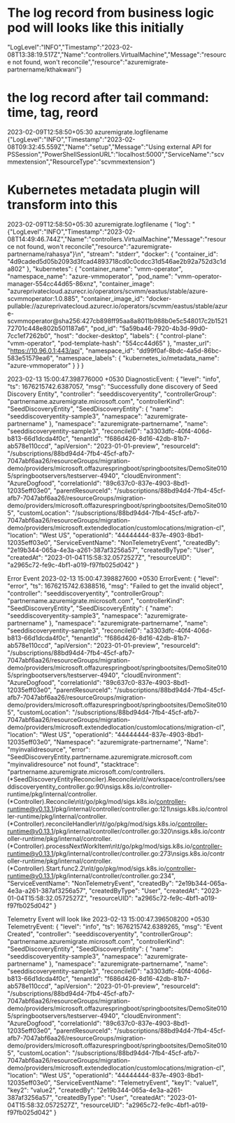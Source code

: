 # The log record from business logic pod will looks like this initially
"LogLevel":"INFO","Timestamp":"2023-02-08T13:38:19.517Z","Name":"controllers.VirtualMachine","Message":"resource not found, won't reconcile","resource":"azuremigrate-partnername/kthakwani"}

# the log record after tail command: time, tag,  reord
2023-02-09T12:58:50+05:30	azuremigrate.logfilename 	{"LogLevel":"INFO","Timestamp":"2023-02-08T09:32:45.559Z","Name":"setup","Message":"Using external API for PSSession","PowerShellSessionURL":"localhost:5000","ServiceName":"scvmmextension","ResourceType":"scvmmextension"}

# Kubernetes metadata plugin will transform into this
2023-02-09T12:58:50+05:30	azuremigrate.logfilename
{
  "log": "{\"LogLevel\":\"INFO\",\"Timestamp\":\"2023-02-08T14:49:46.744Z\",\"Name\":\"controllers.VirtualMachine\",\"Message\":\"resource not found, won't reconcile\",\"resource\":\"azuremigrate-partnername/rahasya\"}\n",
  "stream": "stderr",
  "docker": {
    "container_id": "4d9caded5d05b2093d3fcad4893718cd0c0cdcc31d546ae2b92a752d3c1da802"
  },
  "kubernetes": {
    "container_name": "vmm-operator",
    "namespace_name": "azure-vmmoperator",
    "pod_name": "vmm-operator-manager-554cc44d65-86xnz",
    "container_image": "azureprivatecloud.azurecr.io/operators/scvmm/eastus/stable/azure-scvmmoperator:1.0.885",
    "container_image_id": "docker-pullable://azureprivatecloud.azurecr.io/operators/scvmm/eastus/stable/azure-scvmmoperator@sha256:427cb898ff95aa8a8011b988b0e5c548017c2b152172701c448e802b501187a6",
    "pod_id": "5a59ba46-7920-4b3d-99d0-7cc1ef7262b0",
    "host": "docker-desktop",
    "labels": {
      "control-plane": "vmm-operator",
      "pod-template-hash": "554cc44d65"
    },
    "master_url": "https://10.96.0.1:443/api",
    "namespace_id": "dd99f0af-8bdc-4a5d-86bc-583e51579ea6",
    "namespace_labels": {
      "kubernetes_io/metadata_name": "azure-vmmoperator"
    }
  }
}


2023-02-13 15:00:47.398776000 +0530 DiagnosticEvent: 
{
  "level": "info",
  "ts": 1676215742.6387057,
  "msg": "Successfully done discovery of Seed Discovery Entity",
  "controller": "seeddiscoveryentity",
  "controllerGroup": "partnername.azuremigrate.microsoft.com",
  "controllerKind": "SeedDiscoveryEntity",
  "SeedDiscoveryEntity": {
    "name": "seeddiscoveryentity-sample3",
    "namespace": "azuremigrate-partnername"
  },
  "namespace": "azuremigrate-partnername",
  "name": "seeddiscoveryentity-sample3",
  "reconcileID": "a3303dfc-40f4-406d-b813-66d1dcda4f0c",
  "tenantId": "f686d426-8d16-42db-81b7-ab578e110ccd",
  "apiVersion": "2023-01-01-preview",
  "resourceId": "/subscriptions/88bd94d4-7fb4-45cf-afb7-7047abf6aa26/resourceGroups/migration-demo/providers/microsoft.offazurespringboot/springbootsites/DemoSite0105/springbootservers/testserver-4940",
  "cloudEnvironment": "AzureDogfood",
  "correlationId": "89c637c0-837e-4903-8bd1-12035eff03e0",
  "parentResourceId": "/subscriptions/88bd94d4-7fb4-45cf-afb7-7047abf6aa26/resourceGroups/migration-demo/providers/microsoft.offazurespringboot/springbootsites/DemoSite0105",
  "customLocation": "/subscriptions/88bd94d4-7fb4-45cf-afb7-7047abf6aa26/resourceGroups/migration-demo/providers/microsoft.extendedlocation/customlocations/migration-cl",
  "location": "West US",
  "operationId": "44444444-837e-4903-8bd1-12035eff03e0",
  "ServiceEventName": "NonTelemetryEvent",
  "createdBy": "2e19b344-065a-4e3a-a261-387af3256a57",
  "createdByType": "User",
  "createdAt": "2023-01-04T15:58:32.0572527Z",
  "resourceUID": "a2965c72-fe9c-4bf1-a019-f97fb025d042"
}

Error Event
2023-02-13 15:00:47.398827600 +0530 ErrorEvent: 
{
  "level": "error",
  "ts": 1676215742.6388516,
  "msg": "Failed to get the invalid object",
  "controller": "seeddiscoveryentity",
  "controllerGroup": "partnername.azuremigrate.microsoft.com",
  "controllerKind": "SeedDiscoveryEntity",
  "SeedDiscoveryEntity": {
    "name": "seeddiscoveryentity-sample3",
    "namespace": "azuremigrate-partnername"
  },
  "namespace": "azuremigrate-partnername",
  "name": "seeddiscoveryentity-sample3",
  "reconcileID": "a3303dfc-40f4-406d-b813-66d1dcda4f0c",
  "tenantId": "f686d426-8d16-42db-81b7-ab578e110ccd",
  "apiVersion": "2023-01-01-preview",
  "resourceId": "/subscriptions/88bd94d4-7fb4-45cf-afb7-7047abf6aa26/resourceGroups/migration-demo/providers/microsoft.offazurespringboot/springbootsites/DemoSite0105/springbootservers/testserver-4940",
  "cloudEnvironment": "AzureDogfood",
  "correlationId": "89c637c0-837e-4903-8bd1-12035eff03e0",
  "parentResourceId": "/subscriptions/88bd94d4-7fb4-45cf-afb7-7047abf6aa26/resourceGroups/migration-demo/providers/microsoft.offazurespringboot/springbootsites/DemoSite0105",
  "customLocation": "/subscriptions/88bd94d4-7fb4-45cf-afb7-7047abf6aa26/resourceGroups/migration-demo/providers/microsoft.extendedlocation/customlocations/migration-cl",
  "location": "West US",
  "operationId": "44444444-837e-4903-8bd1-12035eff03e0",
  "Namespace": "azuremigrate-partnername",
  "Name": "myinvalidresource",
  "error": "SeedDiscoveryEntity.partnername.azuremigrate.microsoft.com \"myinvalidresource\" not found",
  "stacktrace": "partnername.azuremigrate.microsoft.com/controllers.(*SeedDiscoveryEntityReconciler).Reconcile\n\t/workspace/controllers/seeddiscoveryentity_controller.go:90\nsigs.k8s.io/controller-runtime/pkg/internal/controller.(*Controller).Reconcile\n\t/go/pkg/mod/sigs.k8s.io/controller-runtime@v0.13.1/pkg/internal/controller/controller.go:121\nsigs.k8s.io/controller-runtime/pkg/internal/controller.(*Controller).reconcileHandler\n\t/go/pkg/mod/sigs.k8s.io/controller-runtime@v0.13.1/pkg/internal/controller/controller.go:320\nsigs.k8s.io/controller-runtime/pkg/internal/controller.(*Controller).processNextWorkItem\n\t/go/pkg/mod/sigs.k8s.io/controller-runtime@v0.13.1/pkg/internal/controller/controller.go:273\nsigs.k8s.io/controller-runtime/pkg/internal/controller.(*Controller).Start.func2.2\n\t/go/pkg/mod/sigs.k8s.io/controller-runtime@v0.13.1/pkg/internal/controller/controller.go:234",
  "ServiceEventName": "NonTelemetryEvent",
  "createdBy": "2e19b344-065a-4e3a-a261-387af3256a57",
  "createdByType": "User",
  "createdAt": "2023-01-04T15:58:32.0572527Z",
  "resourceUID": "a2965c72-fe9c-4bf1-a019-f97fb025d042"
}

Telemetry Event will look like
2023-02-13 15:00:47.396508200 +0530 TelemetryEvent:
{
  "level": "info",
  "ts": 1676215742.6389265,
  "msg": "Event Created",
  "controller": "seeddiscoveryentity",
  "controllerGroup": "partnername.azuremigrate.microsoft.com",
  "controllerKind": "SeedDiscoveryEntity",
  "SeedDiscoveryEntity": {
    "name": "seeddiscoveryentity-sample3",
    "namespace": "azuremigrate-partnername"
  },
  "namespace": "azuremigrate-partnername",
  "name": "seeddiscoveryentity-sample3",
  "reconcileID": "a3303dfc-40f4-406d-b813-66d1dcda4f0c",
  "tenantId": "f686d426-8d16-42db-81b7-ab578e110ccd",
  "apiVersion": "2023-01-01-preview",
  "resourceId": "/subscriptions/88bd94d4-7fb4-45cf-afb7-7047abf6aa26/resourceGroups/migration-demo/providers/microsoft.offazurespringboot/springbootsites/DemoSite0105/springbootservers/testserver-4940",
  "cloudEnvironment": "AzureDogfood",
  "correlationId": "89c637c0-837e-4903-8bd1-12035eff03e0",
  "parentResourceId": "/subscriptions/88bd94d4-7fb4-45cf-afb7-7047abf6aa26/resourceGroups/migration-demo/providers/microsoft.offazurespringboot/springbootsites/DemoSite0105",
  "customLocation": "/subscriptions/88bd94d4-7fb4-45cf-afb7-7047abf6aa26/resourceGroups/migration-demo/providers/microsoft.extendedlocation/customlocations/migration-cl",
  "location": "West US",
  "operationId": "44444444-837e-4903-8bd1-12035eff03e0",
  "ServiceEventName": "TelemetryEvent",
  "key1": "value1",
  "key2": "value2",
  "createdBy": "2e19b344-065a-4e3a-a261-387af3256a57",
  "createdByType": "User",
  "createdAt": "2023-01-04T15:58:32.0572527Z",
  "resourceUID": "a2965c72-fe9c-4bf1-a019-f97fb025d042"
}
